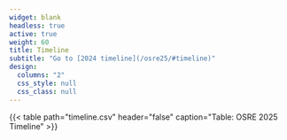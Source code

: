 ```yaml
---
widget: blank
headless: true
active: true
weight: 60
title: Timeline
subtitle: "Go to [2024 timeline](/osre25/#timeline)"
design:
  columns: "2"
  css_style: null
  css_class: null
---
```


{{< table path="timeline.csv" header="false" caption="Table: OSRE 2025 Timeline" >}}
